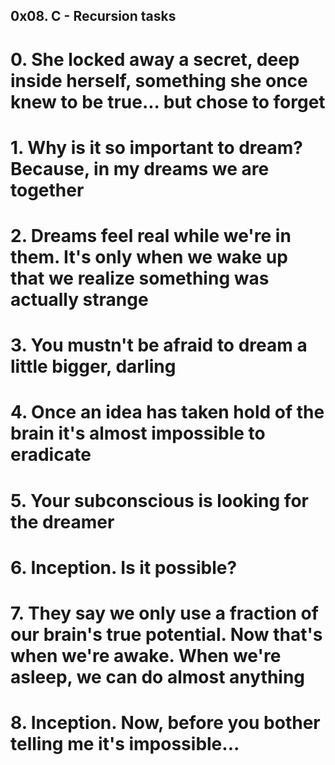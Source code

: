 ## 0x08. C - Recursion tasks

# 0. She locked away a secret, deep inside herself, something she once knew to be true... but chose to forget

# 1. Why is it so important to dream? Because, in my dreams we are together

# 2. Dreams feel real while we're in them. It's only when we wake up that we realize something was actually strange

# 3. You mustn't be afraid to dream a little bigger, darling

# 4. Once an idea has taken hold of the brain it's almost impossible to eradicate

# 5. Your subconscious is looking for the dreamer

# 6. Inception. Is it possible?

# 7. They say we only use a fraction of our brain's true potential. Now that's when we're awake. When we're asleep, we can do almost anything

# 8. Inception. Now, before you bother telling me it's impossible...
